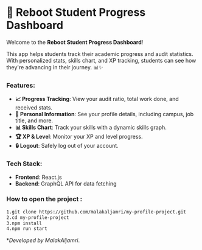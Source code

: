 # 🚀 Reboot Student Progress Dashboard

Welcome to the **Reboot Student Progress Dashboard**! 

This app helps students track their academic progress and audit statistics. With personalized stats, skills chart, and XP tracking, students can see how they're advancing in their journey. 📊✨

### Features:
- **📈 Progress Tracking**: View your audit ratio, total work done, and received stats.
- **🧑 Personal Information**: See your profile details, including campus, job title, and more.
- **📊 Skills Chart**: Track your skills with a dynamic skills graph.
- **🏆 XP & Level**: Monitor your XP and level progress.
- **🔒 Logout**: Safely log out of your account.

### Tech Stack:
- **Frontend**: React.js
- **Backend**: GraphQL API for data fetching

### How to open the project :
   ```bash
   1.git clone https://github.com/malakaljamri/my-profile-project.git
   2.cd my-profile-project
   3.npm install
   4.npm run start

   ```
**Developed by MalakAljamri*.

